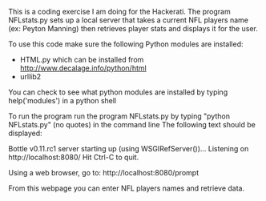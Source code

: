 This is a coding exercise I am doing for the Hackerati. The program NFLstats.py sets up a local
server that takes a current NFL players name (ex: Peyton Manning) then retrieves player stats and
displays it for the user.

To use this code make sure the following Python modules are installed:
- HTML.py which can be installed from http://www.decalage.info/python/html
- urllib2

You can check to see what python modules are installed by typing help('modules') in a python shell

To run the program run the program NFLstats.py by typing "python NFLstats.py" (no quotes) in the command line
The following text should be displayed:

Bottle v0.11.rc1 server starting up (using WSGIRefServer())...
Listening on http://localhost:8080/
Hit Ctrl-C to quit.

Using a web browser, go to: http://localhost:8080/prompt

From this webpage you can enter NFL players names and retrieve data.
